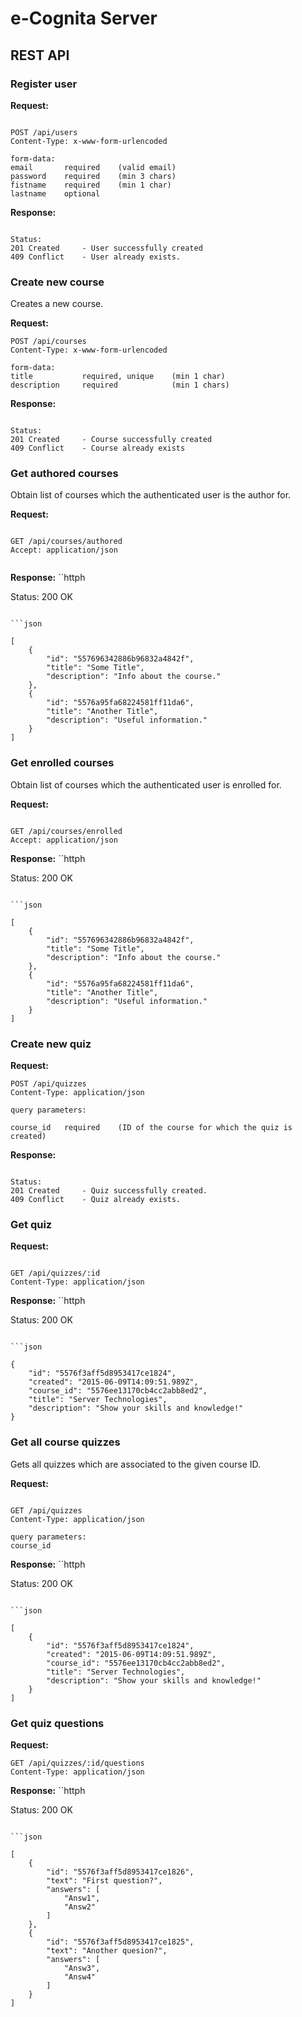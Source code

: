 # e-Cognita Server

## REST API

### Register user

**Request:**
```httph

POST /api/users
Content-Type: x-www-form-urlencoded

form-data:  
email       required    (valid email)  
password    required    (min 3 chars)  
fistname    required    (min 1 char)  
lastname    optional  

```

**Response:**

```httph 

Status:
201 Created     - User successfully created
409 Conflict    - User already exists.  

```


### Create new course
Creates a new course.

**Request:**
```httph
POST /api/courses
Content-Type: x-www-form-urlencoded

form-data:  
title           required, unique    (min 1 char)  
description     required            (min 1 chars)  

```

**Response:**

```httph

Status:
201 Created     - Course successfully created
409 Conflict    - Course already exists

```

### Get authored courses

Obtain list of courses which the authenticated user is the author for.

**Request:**
```httph

GET /api/courses/authored  
Accept: application/json 
 
```

**Response:**
``httph

Status:
200 OK

```

```json

[
    {
        "id": "557696342886b96832a4842f",
        "title": "Some Title",
        "description": "Info about the course."
    },
    {
        "id": "5576a95fa68224581ff11da6",
        "title": "Another Title",
        "description": "Useful information."
    }
]

```

### Get enrolled courses
Obtain list of courses which the authenticated user is enrolled for.

**Request:**
```httph

GET /api/courses/enrolled  
Accept: application/json  

```

**Response:**
``httph

Status:
200 OK

```

```json

[
    {
        "id": "557696342886b96832a4842f",
        "title": "Some Title",
        "description": "Info about the course."
    },
    {
        "id": "5576a95fa68224581ff11da6",
        "title": "Another Title",
        "description": "Useful information."
    }
]

```

### Create new quiz

**Request:**
```httph
POST /api/quizzes
Content-Type: application/json

query parameters:  

course_id   required    (ID of the course for which the quiz is created)

```

**Response:**

```httph

Status:
201 Created     - Quiz successfully created.
409 Conflict    - Quiz already exists.

```

### Get quiz

**Request:**
```httph

GET /api/quizzes/:id
Content-Type: application/json

```

**Response:**
``httph

Status:
200 OK

```

```json

{
    "id": "5576f3aff5d8953417ce1824",
    "created": "2015-06-09T14:09:51.989Z",
    "course_id": "5576ee13170cb4cc2abb8ed2",
    "title": "Server Technologies",
    "description": "Show your skills and knowledge!"
}

```

### Get all course quizzes
Gets all quizzes which are associated to the given course ID.

**Request:**
```httph

GET /api/quizzes
Content-Type: application/json

query parameters:
course_id   
```

**Response:**
``httph

Status:
200 OK

```

```json

[
    {
        "id": "5576f3aff5d8953417ce1824",
        "created": "2015-06-09T14:09:51.989Z",
        "course_id": "5576ee13170cb4cc2abb8ed2",
        "title": "Server Technologies",
        "description": "Show your skills and knowledge!"
    }
]

```

### Get quiz questions
**Request:**
```httph
GET /api/quizzes/:id/questions
Content-Type: application/json

```

**Response:**
``httph

Status:
200 OK

```

```json

[
    {
        "id": "5576f3aff5d8953417ce1826",
        "text": "First question?",
        "answers": [
            "Answ1",
            "Answ2"
        ]
    },
    {
        "id": "5576f3aff5d8953417ce1825",
        "text": "Another quesion?",
        "answers": [
            "Answ3",
            "Answ4"
        ]
    }
]

```